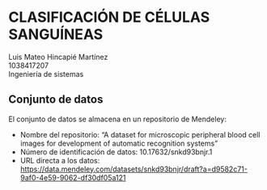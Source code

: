 # CLASIFICACIÓN DE CÉLULAS SANGUÍNEAS

Luis Mateo Hincapié Martínez  
1038417207  
Ingeniería de sistemas

## Conjunto de datos

El conjunto de datos se almacena en un repositorio de Mendeley:

- Nombre del repositorio: “A dataset for microscopic peripheral blood cell images for
development of automatic recognition systems”
- Número de identificación de datos: 10.17632/snkd93bnjr.1
- URL directa a los datos: https://data.mendeley.com/datasets/snkd93bnjr/draft?a=d9582c71-9af0-4e59-9062-df30df05a121 

